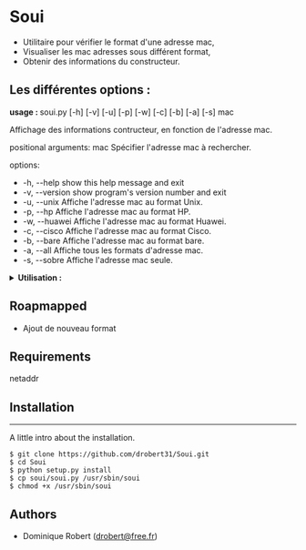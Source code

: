 
# Soui
- Utilitaire pour vérifier le format d'une adresse mac,
- Visualiser les mac adresses sous différent format,
- Obtenir des informations du constructeur.

## Les différentes options :
<strong> usage : </strong> soui.py [-h] [-v] [-u] [-p] [-w] [-c] [-b] [-a] [-s] mac

Affichage des informations contructeur, en fonction de l'adresse mac.

positional arguments:
  mac            Spécifier l'adresse mac à rechercher.

options:
+  -h, --help     show this help message and exit
+  -v, --version  show program's version number and exit
+  -u, --unix     Affiche l'adresse mac au format Unix.
+  -p, --hp       Affiche l'adresse mac au format HP.
+  -w, --huawei   Affiche l'adresse mac au format Huawei.
+  -c, --cisco    Affiche l'adresse mac au format Cisco.
+  -b, --bare     Affiche l'adresse mac au format bare.
+  -a, --all      Affiche tous les formats d'adresse mac.
+  -s, --sobre    Affiche l'adresse mac seule.

<details>
    <summary>
        <strong> Utilisation : </strong>
    </summary>

## Utilisation :
- Liste les différents formats

<strong>soui.py -a 0012ff</strong>

| Format | Mac |
| :------------ |   :---:       |
| Format Unix     : | 00:12:ff:00:00:00 |
| Format Cisco    : | 0012.ff00.0000 |
| Format HP       : | 0012FF-000000 |
| Format Huawei   : | 0012-FF00-0000 |
| Format Bare     : | 0012FF000000 |
| Format Normal   : | 00-12-FF-00-00-00 |

- Affiche un format et les informations du constructeur.

<strong>soui.py -c 0012ff</strong>
```
Format Cisco    : 0012.ff00.0000

Cette @mac appartient à : Lely Industries N.V.

Son adresse postale est :
  Weverskade 110
  Maassluis  Zuid-Holland  3147PA
  NL
```
</details>

## Roapmapped
- Ajout de nouveau format

## Requirements
netaddr

## Installation
***
A little intro about the installation.
```
$ git clone https://github.com/drobert31/Soui.git
$ cd Soui
$ python setup.py install
$ cp soui/soui.py /usr/sbin/soui
$ chmod +x /usr/sbin/soui
```

## Authors
 * Dominique Robert ([drobert@free.fr](mailto:drobert@free.fr))

